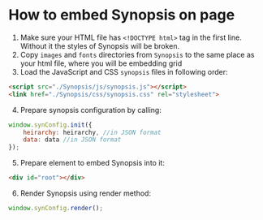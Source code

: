 # How to embed Synopsis on page

1. Make sure your HTML file has `<!DOCTYPE html>` tag in the first line. Without it the styles of Synopsis will be broken.
2. Copy `images` and `fonts` directories from `Synopsis` to the same place as your html file, where you will be embedding grid
3. Load the JavaScript and CSS `synopsis` files in following order:

```html
<script src="./Synopsis/js/synopsis.js"></script>
<link href="./Synopsis/css/synopsis.css" rel="stylesheet">
```

4. Prepare synopsis configuration by calling:

```javascript
window.synConfig.init({
    heirarchy: heirarchy, //in JSON format
    data: data //in JSON format
});
```

5. Prepare element to embed Synopsis into it:

```html
<div id="root"></div>
```

6. Render Synopsis using render method:

```javascript
window.synConfig.render();
```

